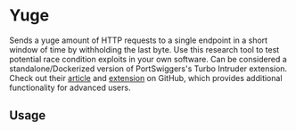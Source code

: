 # Yuge
Sends a yuge amount of HTTP requests to a single endpoint in a short window of time by withholding the last byte. Use this research tool to test potential race condition exploits in your own software. Can be considered a standalone/Dockerized version of PortSwiggers's Turbo Intruder extension. Check out their [article](https://portswigger.net/research/turbo-intruder-embracing-the-billion-request-attack) and [extension](https://github.com/PortSwigger/turbo-intruder) on GitHub, which provides additional functionality for advanced users.

## Usage
